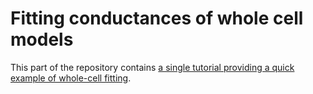 # Fitting conductances of whole cell models

This part of the repository contains [a single tutorial providing a quick example of whole-cell fitting](whole-cell-fitting.ipynb).
